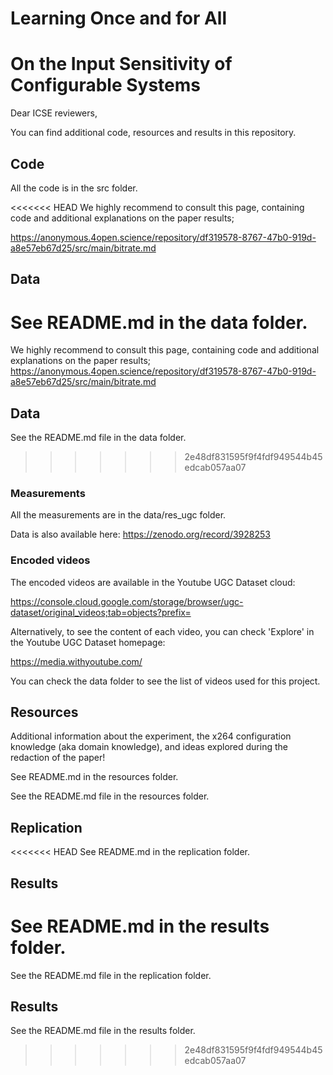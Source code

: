 # Learning Once and for All
# On the Input Sensitivity of Configurable Systems

Dear ICSE reviewers,

You can find additional code, resources and results in this repository.

## Code

All the code is in the src folder.

<<<<<<< HEAD
We highly recommend to consult this page, containing code and additional explanations on the paper results; 

https://anonymous.4open.science/repository/df319578-8767-47b0-919d-a8e57eb67d25/src/main/bitrate.md

## Data

See README.md in the data folder.
=======
We highly recommend to consult this page, containing code and additional explanations on the paper results; https://anonymous.4open.science/repository/df319578-8767-47b0-919d-a8e57eb67d25/src/main/bitrate.md


## Data

See the README.md file in the data folder.
>>>>>>> 2e48df831595f9f4fdf949544b45edcab057aa07

### Measurements

All the measurements are in the data/res_ugc folder.

Data is also available here: https://zenodo.org/record/3928253

### Encoded videos

The encoded videos are available in the Youtube UGC Dataset cloud:

https://console.cloud.google.com/storage/browser/ugc-dataset/original_videos;tab=objects?prefix=

Alternatively, to see the content of each video, you can check 'Explore' in the Youtube UGC Dataset homepage:

https://media.withyoutube.com/

You can check the data folder to see the list of videos used for this project.

## Resources

Additional information about the experiment, the x264 configuration knowledge (aka domain knowledge), and ideas explored during the redaction of the paper!

See README.md in the resources folder.

See the README.md file in the resources folder.

## Replication

<<<<<<< HEAD
See README.md in the replication folder.

## Results

See README.md in the results folder.
=======
See the README.md file in the replication folder.

## Results

See the README.md file in the results folder.
>>>>>>> 2e48df831595f9f4fdf949544b45edcab057aa07
